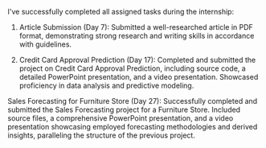 I've successfully completed all assigned tasks during the internship:

1. Article Submission (Day 7):
Submitted a well-researched article in PDF format, demonstrating strong research and writing skills in accordance with guidelines.

2. Credit Card Approval Prediction (Day 17):
Completed and submitted the project on Credit Card Approval Prediction, including source code, a detailed PowerPoint presentation, and a video presentation. Showcased proficiency in data analysis and predictive modeling.

Sales Forecasting for Furniture Store (Day 27):
Successfully completed and submitted the Sales Forecasting project for a Furniture Store. Included source files, a comprehensive PowerPoint presentation, and a video presentation showcasing employed forecasting methodologies and derived insights, paralleling the structure of the previous project.
